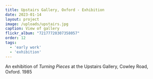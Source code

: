 ```yaml
---
title: Upstairs Gallery, Oxford - Exhibition
date: 2023-01-14
layout: project
image: /uploads/upstairs.jpg
caption: View of gallery
flickr_album: "72177720307358057"
order: 12
tags:
  - 'early work'
  - 'exhibition'
---
```

An exhibition of *Turning Pieces* at the Upstairs Gallery, Cowley Road, Oxford. 1985